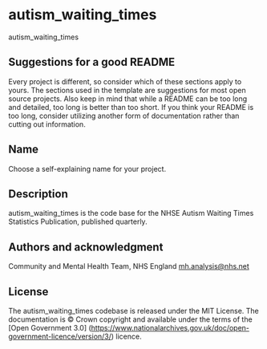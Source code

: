 # autism_waiting_times

autism_waiting_times

## Suggestions for a good README
Every project is different, so consider which of these sections apply to yours. The sections used in the template are suggestions for most open source projects. Also keep in mind that while a README can be too long and detailed, too long is better than too short. If you think your README is too long, consider utilizing another form of documentation rather than cutting out information.

## Name
Choose a self-explaining name for your project.

## Description
autism_waiting_times is the code base for the NHSE Autism Waiting Times Statistics Publication, published quarterly.

## Authors and acknowledgment
Community and Mental Health Team, NHS England mh.analysis@nhs.net

## License
The autism_waiting_times codebase is released under the MIT License. The documentation is © Crown copyright and available under the terms of the [Open Government 3.0] (https://www.nationalarchives.gov.uk/doc/open-government-licence/version/3/) licence.

